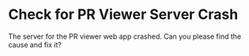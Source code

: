 # Check for PR Viewer Server Crash

The server for the PR viewer web app crashed. Can you please find the cause and fix it?
